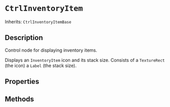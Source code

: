 # `CtrlInventoryItem`

Inherits: `CtrlInventoryItemBase`

## Description

Control node for displaying inventory items.

Displays an `InventoryItem` icon and its stack size. Consists of a `TextureRect` (the icon) a `Label` (the stack size).

## Properties


## Methods


